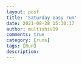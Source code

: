 ```yaml
---
layout: post
title: 'Saturday easy run'
date: 2021-08-28 15:30:17
author: multishiv19
comments: true
category: [runs]
tags: [Run]
description: 
---
```


<div width='100%' class='strava-embed-placeholder' data-embed-type='activity' data-embed-id='5864579759'></div>
<script src='https://strava-embeds.com/embed.js'></script>
